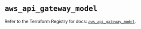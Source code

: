 # `aws_api_gateway_model`

Refer to the Terraform Registry for docs: [`aws_api_gateway_model`](https://registry.terraform.io/providers/hashicorp/aws/5.98.0/docs/resources/api_gateway_model).
